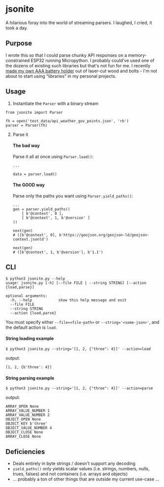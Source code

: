 # jsonite

A hilarious foray into the world of streaming parsers. I laughed, I cried, it took a day.

## Purpose

I wrote this so that I could parse chunky API responses on a memory-constrained ESP32 running Micropython.
I probably could've used one of the dozens of existing such libraries but that's not fun for me.
I recently [made my own AAA battery holder](https://photos.google.com/share/AF1QipPe44ojFa2bh5PcLL6LHTBP4V0Hmqc8Uv1vhxuDJGkwDnw3l-dGW8qsa5TYxH21OA/photo/AF1QipPfLvxKoX4zsl0mPSUMkvUw3w62IRvFTAYPhoad?key=VFY0OE95SjBJRjdBRUxrTFlmWmtvVGp4bHNtb0hR) out of laser-cut wood and bolts - I'm not about to start using "libraries" in my personal projects.

## Usage

1. Instantiate the `Parser` with a binary stream

```
from jsonite import Parser

fh = open('test_data/api_weather_gov_points.json', 'rb')
parser = Parser(fh)
```

2. Parse it

    #### The bad way

    Parse it all at once using `Parser.load()`:
    ```
    ...

    data = parser.load()
    ```

    #### The **GOOD** way

    Parse only the paths you want using `Parser.yield_paths()`:

    ```
    ...
    gen = parser.yield_paths((
        [ b'@context', 0 ],
        [ b'@context', 1, b'@version' ]
    ))

    next(gen)
    # ([b'@context', 0], b'https://geojson.org/geojson-ld/geojson-context.jsonld')

    next(gen)
    # ([b'@context', 1, b'@version'], b'1.1')
    ```

## CLI

```
$ python3 jsonite.py --help
usage: jsonite.py [-h] [--file FILE | --string STRING] [--action {load,parse}]

optional arguments:
  -h, --help            show this help message and exit
  --file FILE
  --string STRING
  --action {load,parse}
```

You must specify either `--file=<file-path>` or `--string='<some-json>'`, and the default action is `load`.

#### String loading example

```
$ python3 jsonite.py --string='[1, 2, {"three": 4}]' --action=load
```
output:
```
[1, 2, {b'three': 4}]
```

#### String parsing example
```
$ python3 jsonite.py --string='[1, 2, {"three": 4}]' --action=parse
```
output:
```
ARRAY_OPEN None
ARRAY_VALUE_NUMBER 1
ARRAY_VALUE_NUMBER 2
OBJECT_OPEN None
OBJECT_KEY b'three'
OBJECT_VALUE_NUMBER 4
OBJECT_CLOSE None
ARRAY_CLOSE None
```

## Deficiencies

- Deals entirely in byte strings / doesn't support any decoding
- `yield_paths()` only yields scalar values (i.e. strings, numbers, nulls, trues, falses) and not containers (i.e. arrays and objects)
- ... probably a ton of other things that are outside my current use-case ...
